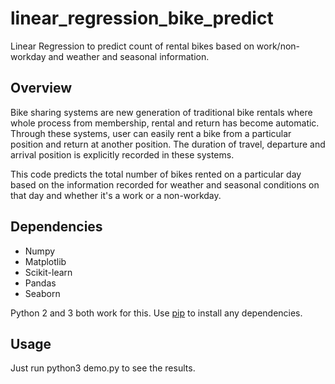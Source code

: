 # **linear_regression_bike_predict**

Linear Regression to predict count of rental bikes based on work/non-workday and weather and seasonal information.

## **Overview**

Bike sharing systems are new generation of traditional bike rentals where whole process from membership, rental and return has become automatic. Through these systems, user can easily rent a bike from a particular position and return at another position. The duration of travel, departure and arrival position is explicitly recorded in these systems.

This code predicts the total number of bikes rented on a particular day based on the information recorded for weather and seasonal conditions on that day and whether it&#39;s a work or a non-workday.

## Dependencies

- Numpy
- Matplotlib
- Scikit-learn
- Pandas
- Seaborn

Python 2 and 3 both work for this. Use [pip](https://pip.pypa.io/en/stable/) to install any dependencies.

## Usage

Just run python3 demo.py to see the results.